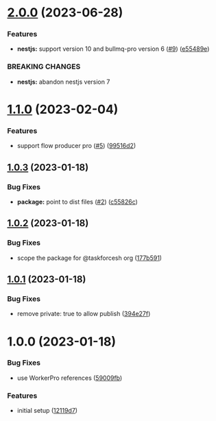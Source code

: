 # [2.0.0](https://github.com/taskforcesh/nestjs-bullmq-pro/compare/v1.1.0...v2.0.0) (2023-06-28)


### Features

* **nestjs:** support version 10 and bullmq-pro version 6 ([#9](https://github.com/taskforcesh/nestjs-bullmq-pro/issues/9)) ([e55489e](https://github.com/taskforcesh/nestjs-bullmq-pro/commit/e55489e634e3feddc05347f4d74f74b67de38293))


### BREAKING CHANGES

* **nestjs:** abandon nestjs version 7

# [1.1.0](https://github.com/taskforcesh/nestjs-bullmq-pro/compare/v1.0.3...v1.1.0) (2023-02-04)


### Features

* support flow producer pro ([#5](https://github.com/taskforcesh/nestjs-bullmq-pro/issues/5)) ([99516d2](https://github.com/taskforcesh/nestjs-bullmq-pro/commit/99516d27223dce85019e5d87366cd4a954768e60))

## [1.0.3](https://github.com/taskforcesh/nestjs-bullmq-pro/compare/v1.0.2...v1.0.3) (2023-01-18)

### Bug Fixes

* **package:** point to dist files ([#2](https://github.com/taskforcesh/nestjs-bullmq-pro/issues/2)) \([c55826c](https://github.com/taskforcesh/nestjs-bullmq-pro/commit/c55826ca8aa7b57a684788f28a0b2d23c009615b)\)

## [1.0.2](https://github.com/taskforcesh/nestjs-bullmq-pro/compare/v1.0.1...v1.0.2) (2023-01-18)

### Bug Fixes

* scope the package for @taskforcesh org \([177b591](https://github.com/taskforcesh/nestjs-bullmq-pro/commit/177b591d6c24202b7a256177faf4bb19e5f0bcea)\)

## [1.0.1](https://github.com/taskforcesh/nestjs-bullmq-pro/compare/v1.0.0...v1.0.1) (2023-01-18)

### Bug Fixes

* remove private: true to allow publish \([394e27f](https://github.com/taskforcesh/nestjs-bullmq-pro/commit/394e27f83faa7323ad2ae4b2eca7fdc89624561e)\)

# 1.0.0 (2023-01-18)

### Bug Fixes

* use WorkerPro references \([59009fb](https://github.com/taskforcesh/nestjs-bullmq-pro/commit/59009fb981e4f698d114855cc94c09108ed09692)\)

### Features

* initial setup \([12119d7](https://github.com/taskforcesh/nestjs-bullmq-pro/commit/12119d76cde0679c8f5b6892d029a8d62ce303d2)\)
